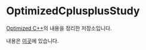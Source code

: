 # OptimizedCplusplusStudy
[Optimized C++](http://shop.oreilly.com/product/0636920038030.do?sortby=publicationDate)의 내용을 정리한 저장소입니다.

내용은 [이곳](https://github.com/xtozero/OptimizedCplusplusStudy/wiki)에 있습니다.
